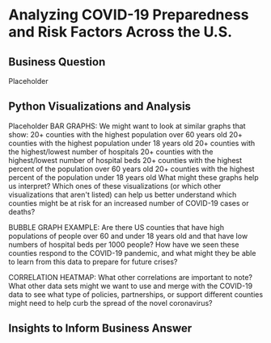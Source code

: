# Analyzing COVID-19 Preparedness and Risk Factors Across the U.S.

## Business Question
Placeholder

## Python Visualizations and Analysis
Placeholder
BAR GRAPHS:
We might want to look at similar graphs that show:
20+ counties with the highest population over 60 years old
20+ counties with the highest population under 18 years old
20+ counties with the highest/lowest number of hospitals
20+ counties with the highest/lowest number of hospital beds
20+ counties with the highest percent of the population over 60 years old
20+ counties with the highest percent of the population under 18 years old
What might these graphs help us interpret? Which ones of these visualizations (or which other visualizations that aren't listed) can help us better understand which counties might be at risk for an increased number of COVID-19 cases or deaths? 

BUBBLE GRAPH EXAMPLE:
Are there US counties that have high populations of people over 60 and under 18 years old and that have low numbers of hospital beds per 1000 people? How have we seen these counties respond to the COVID-19 pandemic, and what might they be able to learn from this data to prepare for future crises?

CORRELATION HEATMAP:
What other correlations are important to note? What other data sets might we want to use and merge with the COVID-19 data to see what type of policies, partnerships, or support different counties might need to help curb the spread of the novel coronavirus?

## Insights to Inform Business Answer
